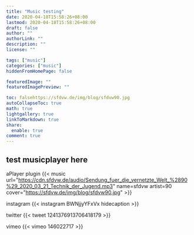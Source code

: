 ```yaml
---
title: "Music testing"
date: 2020-04-18T15:58:26+08:00
lastmod: 2020-04-18T15:58:26+08:00
draft: false
author: ""
authorLink: ""
description: ""
license: ""

tags: ["music"]
categories: ["music"]
hiddenFromHomePage: false

featuredImage: ""
featuredImagePreview: ""

toc: falsehttps://sfdvw.de/img/blog/sfdvw90.jpg
autoCollapseToc: true
math: true
lightgallery: true
linkToMarkdown: true
share:
  enable: true
comment: true
---
```

## test musicplayer here
aPlayer plugin
{{< music url="https://cdn.sfdvw.de/audio/Sendung_fuer_die_vernetzte_Welt_%2890%29_2020_03_21_Technik_der_Jugend.mp3" name=sfdvw artist=90 cover="https://sfdvw.de/img/blog/sfdvw90.jpg" >}}

instagram
{{< instagram BWNjjyYFxVx hidecaption >}}

twitter
{{< tweet 1241376913706418179 >}}

vimeo
{{< vimeo 146022717 >}}
